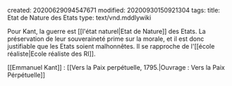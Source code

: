 created: 20200629094547671
modified: 20200930150921304
tags: 
title: Etat de Nature des Etats
type: text/vnd.mddlywiki

Pour Kant, la guerre est [[l'état naturel|Etat de Nature]] des Etats. La préservation de leur souveraineté prime sur la morale, et il est donc justifiable que les Etats soient malhonnêtes. Il se rapproche de l'[[école réaliste|Ecole réaliste des RI]].

<div class="bbtPdP">
[[Emmanuel Kant]] : [[Vers la Paix perpétuelle, 1795.|Ouvrage : Vers la Paix Pérpétuelle]]
</div>